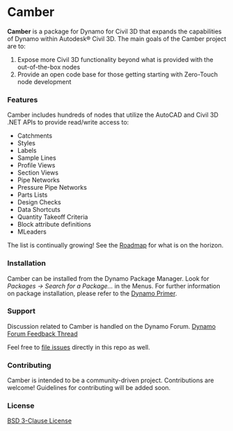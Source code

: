 # Camber

**Camber** is a package for Dynamo for Civil 3D that expands the capabilities of Dynamo within Autodesk® Civil 3D. The main goals of the Camber project are to:

1. Expose more Civil 3D functionality beyond what is provided with the out-of-the-box nodes
2. Provide an open code base for those getting starting with Zero-Touch node development

### Features
Camber includes hundreds of nodes that utilize the AutoCAD and Civil 3D .NET APIs to provide read/write access to:

- Catchments
- Styles
- Labels
- Sample Lines
- Profile Views
- Section Views
- Pipe Networks
- Pressure Pipe Networks
- Parts Lists
- Design Checks
- Data Shortcuts
- Quantity Takeoff Criteria
- Block attribute definitions
- MLeaders

The list is continually growing! See the [Roadmap](https://github.com/mzjensen/Camber/projects/1) for what is on the horizon.

### Installation
Camber can be installed from the Dynamo Package Manager. Look for _Packages -> Search for a Package..._ in the Menus.
For further information on package installation, please refer to the [Dynamo Primer](https://primer.dynamobim.org/11_Packages/11-1_Introduction.html).

### Support
Discussion related to Camber is handled on the Dynamo Forum.
[Dynamo Forum Feedback Thread](https://forum.dynamobim.com/t/camber-feedback-thread/68942/19)

Feel free to [file issues](https://github.com/mzjensen/Camber/issues) directly in this repo as well.

### Contributing
Camber is intended to be a community-driven project. Contributions are welcome! Guidelines for contributing will be added soon.

### License
[BSD 3-Clause License](https://github.com/mzjensen/Camber/blob/main/LICENSE)
